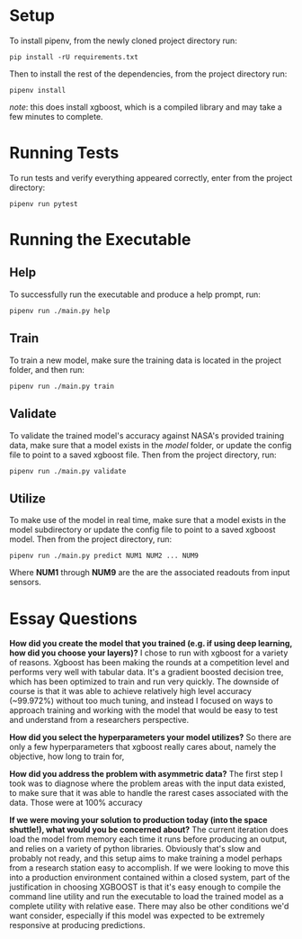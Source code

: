 # Setup

To install pipenv, from the newly cloned project directory run:

```shell
pip install -rU requirements.txt
```

Then to install the rest of the dependencies, from the project directory run:
```shell
pipenv install
```
*note*: this does install xgboost, which is a compiled library and may take a few minutes to complete.

# Running Tests
To run tests and verify everything appeared correctly, enter from the project directory:
```shell
pipenv run pytest
```

# Running the Executable
## Help
To successfully run the executable and produce a help prompt, run:
```shell
pipenv run ./main.py help
```

## Train
To train a new model, make sure the training data is located in the project folder, and then run:
```shell
pipenv run ./main.py train
```

## Validate
To validate the trained model's accuracy against NASA's provided training data, make sure that a model exists in the *model* folder,
or update the config file to point to a saved xgboost file. Then from the project directory, run:
```shell
pipenv run ./main.py validate
```

## Utilize
To make use of the model in real time, make sure that a model exists in the model subdirectory or update the config file to
point to a saved xgboost model. Then from the project directory, run:
```shell
pipenv run ./main.py predict NUM1 NUM2 ... NUM9
```

Where **NUM1** through **NUM9** are the are the associated readouts from input sensors.


# Essay Questions
**How did you create the model that you trained (e.g. if using deep learning, how did you choose your layers)?**
I chose to run with xgboost for a variety of reasons. Xgboost has been making the rounds at a competition level and performs
very well with tabular data. It's a gradient boosted decision tree, which has been optimized to train and run very quickly.
The downside of course is that it was able to achieve relatively high level accuracy (~99.972%) without too much
tuning, and instead I focused on ways to approach training and working with the model that would be easy to test and
understand from a researchers perspective.

**How did you select the hyperparameters your model utilizes?**
So there are only a few hyperparameters that xgboost really cares about, namely the objective, how long to train for,

**How did you address the problem with asymmetric data?**
The first step I took was to diagnose where the problem areas with the input data existed, to make sure that it was able to
handle the rarest cases associated with the data. Those were at 100% accuracy


**If we were moving your solution to production today (into the space shuttle!), what would you be concerned about?**
The current iteration does load the model from memory each time it runs before producing an output, and relies on a variety
of python libraries. Obviously that's slow and probably not ready, and this setup aims to make training a model perhaps from
a research station easy to accomplish. If we were looking to move this into a production environment contained within a closed
system, part of the justification in choosing XGBOOST is that it's easy enough to compile the command line utility and 
run the executable to load the trained model as a complete utility with relative ease. There may also be other conditions
we'd want consider, especially if this model was expected to be extremely responsive at producing predictions.